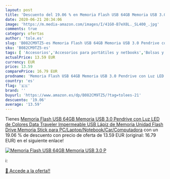 ```yaml
---
layout: post
title: 'Descuento del 19.06 % en Memoria Flash USB 64GB Memoria USB 3.0 P'
date: 2020-06-21 20:34:06
image: 'https://m.media-amazon.com/images/I/41G0-B7eX8L._SL400_.jpg'
comments: true
category: ofertas
author: 'tole.es'
slug: 'B082CM9TZ5-es Memoria Flash USB 64GB Memoria USB 3.0 Pendrive con Luz...'
sku: 'B082CM9TZ5-es'
tags: [ 'Accesorios','Accesorios para portátiles y netbooks','Bolsas y fundas para portátiles y netbooks','Cámaras analógicas','Cámaras instantáneas analógicas','Electrónica','Fotografía y videocámaras','Herramientas de mano para jardinería','Informática','Jardinería','Jardín','Mochilas para portátiles y netbooks','Tabletas gráficas','Teclados, ratones y periféricos de entrada','Tijeras de podar para jardinería','lápiz', ]
actualPrice: 13.59 EUR
currency: EUR
price: 13.59
comparePrice: 16.79 EUR
prodname: 'Memoria Flash USB 64GB Memoria USB 3.0 Pendrive con Luz LED de Colores Data Traveler Impermeable USB Lápiz de Memoria Unidad Flash Drive Memoria Stick para PC/Laptop/Notebook/Car/Computadora'
country: 'es'
flag: '🇪🇸'
brand: ''
buyurl: 'https://www.amazon.es/dp/B082CM9TZ5/?tag=tolees-21'
descuento: '19.06'
average: '13.59'
---
```


Tienes [Memoria Flash USB 64GB Memoria USB 3.0 Pendrive con Luz LED de Colores Data Traveler Impermeable USB Lápiz de Memoria Unidad Flash Drive Memoria Stick para PC/Laptop/Notebook/Car/Computadora](https://www.amazon.es/dp/B082CM9TZ5/?tag=tolees-21) con un 19.06 % de descuento con precio de oferta de 13.59 EUR (original: 16.79 EUR) en el siguiente enlace!

[![Memoria Flash USB 64GB Memoria USB 3.0 P](https://m.media-amazon.com/images/I/41G0-B7eX8L._SL400_.jpg)](https://www.amazon.es/dp/B082CM9TZ5/?tag=tolees-21)

ℹ️:


[🛒 Accede a la oferta!!](https://www.amazon.es/dp/B082CM9TZ5/?tag=tolees-21)
